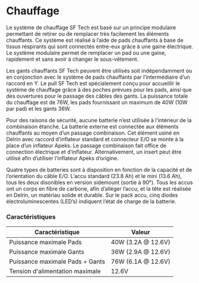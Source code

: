 # Chauffage

Le système de chauffage SF Tech est basé sur un principe modulaire permettant de retirer ou de remplacer très facilement les éléments chauffants. Ce système est réalisé à l’aide de pads chauffants à base de tissus réspirants qui sont connectés entre-eux grâce à une gaine électrique. Le système modulaire permet de remplacer un pad ou une gaine, rapidement et sans avoir à changer le sous-vêtement.

Les gants chauffants SF Tech peuvent être utilisés soit indépendamment ou en conjonction avec le système de pads chauffants par l’intermédiaire d’un raccord en Y. Le pull SF Tech est spécialement conçu pour accueillir le système de chauffage grâce à des poches prévues pour les pads, ainsi que des ouvertures pour le passage des câbles des gants. La puissance totale du chauffage est de 76W, les pads fournissant un maximum de 40W (10W par pad) et les gants 36W. 

Pour des raisons de sécurité, aucune batterie n’est utilisée à l’intérieur de la combinaison étanche. La batterie externe est connectée aux éléments chauffants au moyen d’un passage combinaison. Cet élément usiné en Delrin avec raccord d’inflateur standard et connecteur E/O se monte à la place d’un inflateur Apeks. Le passage combinaison fait office de connection électrique et d’inflateur. Alternativement, un insert peut être utilisé afin d’utiliser l’inflateur Apeks d’origine.	

Quatre types de batteries sont à disposition en fonction de la capacité et de l’orientation du câble E/O. L’accu standard (23.8 Ah) et le mini (13.6 Ah), tous les deux disonibles en version sidemount (sortie à 90°). Tous les accus ont un corps en fibre de carbone, afin d’alléger l’accu, et la tête est réalisée en Delrin, un matériau solide et durable. Sur le pack accu, cinq diodes électroluminescentes (LED’s) indiquent l’état de charge de la batterie.

### Caractéristiques

| Caractéristique                 | Valeur             |
| ------------------------------- | ------------------ |
| Puissance maximale Pads         | 40W (3.2A @ 12.6V) |
| Puissance maximale Gants        | 36W (2.9A @ 12.6V) |
| Puissance maximale Pads + Gants | 76W (6.1A @ 12.6V) |
| Tension d'alimentation maximale | 12.6V              |


